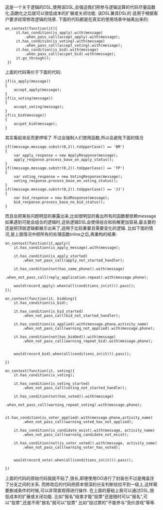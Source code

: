 这是一个关于逻辑的DSL,使用该DSL,会强迫我们把参与逻辑运算的代码尽量函数化,函数化之后就可以很低成本的扩展或关闭功能.
该DSL兼具DSL的
适用于根据客户要求经常修改逻辑的场景.
下面的代码都是在真实的使用场景中抽离出来的:

    on_context(function(it){
         it.has_condition(is_apply).with(message)
             .when_pass_call(accept_apply).with(message);
         it.has_condition(is_voting).with(message)
             .when_pass_call(accept_voting).with(message);
         it.has_condition(is_bid).with(message)
             .when_pass_call(accpet_bid).with(message);
         it.go_through();
     })

上面的代码等价于下面的代码:

    if(is_apply(message))
    {
        accept_apply(message);
    }
    if(is_voting(message))
    {
        accept_voting(message);
    }
    if(is_bid(message))
    {
        accpet_bid(message);
    }

其实看起来反而更啰嗦了
不过会强制人们使用函数,所以会避免下面的情况

    if((message.message.substr(0,2)).toUpperCase() == 'BM')
    {
        var apply_response = new ApplyResponse(message);
        apply_response.process_base_on_apply_status();
    }
    if((message.message.substr(0,2)).toUpperCase() == 'TP')
    {
        var voting_response = new VotingResponse(message);
        voting_response.process_base_on_voting_status();
    }
    if((message.message.substr(0,2)).toUpperCase() == 'JJ')
    {
        var bid_response = new BidResponse(message);
        bid_response.process_base_no_bid_status();
    }
而且会把某些问题明显的暴露出来,比如很明显的看出所有的函数都依赖message
如果遇到可能会组合的逻辑时,这些逻辑DSL会使得组合和拆解更加容易,最主要的还是把顶层逻辑都展示出来了,适用于比较重要且需要变化的逻辑.
比如下面的情况,是上面情况中把所有的处理函数inline之后,再重构的结果:

    on_context(function(it,apply){
        it.has_condition(is_apply_message).with(message);

        it.has_condition(is_apply_started)
            .when_not_pass_call(apply_not_started_handler);

        it.has_condition(not(has_same_phone)).with(message)
            .when_not_pass_call(reply_application.repeat).with(message.phone);

        would(record_apply).when(all(conditions_in(it))).pass();
    });

    on_context(function(it, bidding){
        it.has_condition(is_bid);

        it.has_condition(is_bid_started)
            .when_not_pass_call(bid_not_started_handler);

        it.has_condition(is_applied).with(message.phone,activity_name)
            .when_not_pass_call(warning_not_applied).with(message.phone);

        it.has_condition(not(has_bidded)).with(message)
            .when_not_pass_call(warning_repeat_bid).with(message.phone);


        would(record_bid).when(all(conditions_in(it))).pass();

    })

    on_context(function(it, voting){
        it.has_condition(is_voting);

        it.has_condition(is_voting_started)
            .when_not_pass_call(voting_not_started_handler);

        it.has_condition(not(has_voted)).with(message)
            .when_not_pass_call(warning_repeat_voting).with(message.phone);

        it.has_condition(is_voter_applied).with(message.phone,activity_name)
            .when_not_pass_call(warning_voted_has_not_applied);

        it.has_condition(is_candidate_exist).with(message, activity_name)
            .when_not_pass_call(warning_candidate_not_exist);

        it.has_condition(not(is_voter_voted)).with(message, activity_name)
            .when_not_pass_call(warning_voter_has_voted);


        would(record_vote).when(all(conditions_in(it))).pass();

    })

上面的代码的原始代码我就不贴了,很长,即便使用OO进行了封装也不过是掩盖住了分支之间的关系.
而修改后的代码把原本很深的分支判断给拉平到一级上,这样需要删减条件的时候,可以非常直观得进行操作.
在上面的基础上我可以通过DSL,很低成本的扩展或关闭功能.
比如"报名"结束才能"投票"还是随时可以"报名",可以"投票",还是不用"报名"就可以"投票"
比如"投过票的"不能参与"竞价游戏"等等.

